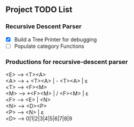 ## Project TODO List

### Recursive Descent Parser
- [x] Build a Tree Printer for debugging
- [ ] Populate category Functions

### Productions for recursive-descent parser
\<E\>  -->  \<T\>\<A\>  
\<A\> --> + \<T\>\<A\> | - \<T\>\<A\> | ε   
\<T\> -->  \<F\>\<M\>  
\<M\> --> *\<F\>\<M\> | / \<F\>\<M\> | ε   
\<F\> --> \<E\> | \<N\>  
\<N\> --> \<D\>\<P\>  
\<P\> --> \<N\> | ε  
\<D\> --> 0|1|2|3|4|5|6|7|8|9  
